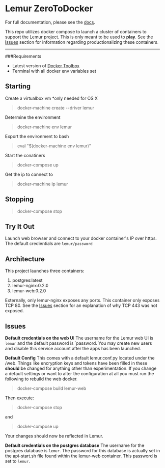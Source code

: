 Lemur ZeroToDocker
==================


For full documentation, please see the [docs](https://lemur.readthedocs.org).

This repo utilizes docker compose to launch a cluster of containers to support the Lemur project.  This is only meant to be used to **play**.  See the [Issues](#Issues) section for information regarding productionalizing these containers.

----------

###Requirements
* Latest version of [Docker Toolbox](https://www.docker.com/toolbox)
* Terminal with all docker env variables set

Starting
--------

Create a virtualbox vm *only needed for OS X

> docker-machine create --driver lemur

Determine the environment

> docker-machine env lemur

Export the environment to bash

> eval "$(docker-machine env lemur)"

Start the conatiners

> docker-compose up

Get the ip to connect to

> docker-machine ip lemur

Stopping
--------

> docker-compose stop

Try It Out
----------
Launch web browser and connect to your docker container's IP over https. 
The default credientials are `lemur/password`

Architecture
-------------

This project launches three containers:

 1. postgres:latest
 2. lemur-nginx:0.2.0
 3. lemur-web:0.2.0

Externally, only lemur-nginx exposes any ports.  This container only exposes TCP 80.  See the [Issues](#Issues) section for an explanation of why TCP 443 was not exposed.


Issues
------


**Default credentials on the web UI**
The username for the Lemur web UI is `lemur` and the default password is `password. You may create new users and disable this service account after the apps has been launched.  

**Default Config**
This comes with a default lemur.conf.py located under the /web. Things like encryption keys and tokens have been filled in these **should** be changed for anything other than experimentation. 
If you change a default settings or want to alter the configuration at all you must run the following to rebuild the web docker.

> docker-compose build lemur-web

Then execute:

> docker-compose stop

and

> docker-compose up 

Your changes should now be reflected in Lemur.

**Default credentials on the postgres database**
The username for the postgres database is `lemur`.  The password for this database is actually set in the api-start.sh file found within the lemur-web container.  This password is set to `lemur`.
